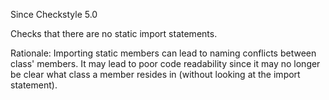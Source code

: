 Since Checkstyle 5.0

Checks that there are no static import statements.

Rationale: Importing static members can lead to naming
conflicts between class' members. It may lead to poor code
readability since it may no longer be clear what class a
member resides in (without looking at the import statement).
